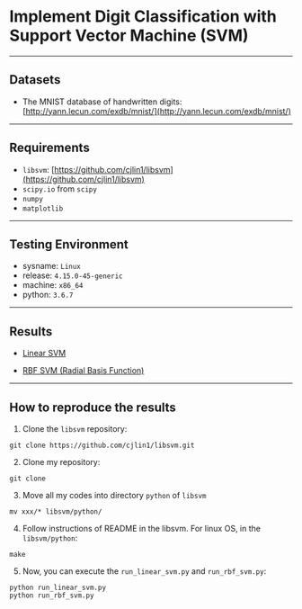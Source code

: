 # Implement Digit Classification with Support Vector Machine (SVM)


---

## Datasets

* The MNIST database of handwritten digits: [http://yann.lecun.com/exdb/mnist/](http://yann.lecun.com/exdb/mnist/)

---

## Requirements

* `libsvm`: [https://github.com/cjlin1/libsvm](https://github.com/cjlin1/libsvm)
* `scipy.io` from `scipy`
* `numpy`
* `matplotlib`

---

## Testing Environment  

* sysname: `Linux`  
* release: `4.15.0-45-generic`  
* machine: `x86_64`  
* python: `3.6.7`

---

## Results

* [Linear SVM](results/Linear_Results.md)

* [RBF SVM (Radial Basis Function)](results/RBF_Results.md)

---

## How to reproduce the results

1. Clone the `libsvm` repository: 

```
git clone https://github.com/cjlin1/libsvm.git
```

2. Clone my repository:

```
git clone 
```

3. Move all my codes into directory `python` of `libsvm`

```
mv xxx/* libsvm/python/
```

4. Follow instructions of README in the libsvm. For linux OS, in the `libsvm/python`:

```
make
```

5. Now, you can execute the `run_linear_svm.py` and `run_rbf_svm.py`:

```
python run_linear_svm.py
python run_rbf_svm.py
```
